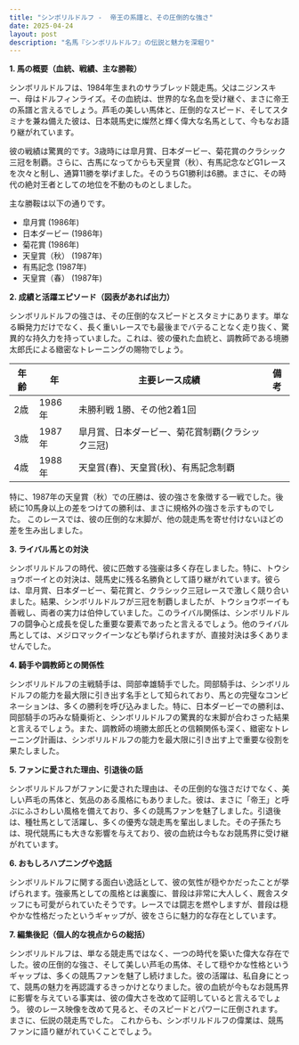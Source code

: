 ```yaml
---
title: "シンボリルドルフ -  帝王の系譜と、その圧倒的な強さ"
date: 2025-04-24
layout: post
description: "名馬『シンボリルドルフ』の伝説と魅力を深堀り"
---
```


**1. 馬の概要（血統、戦績、主な勝鞍）**

シンボリルドルフは、1984年生まれのサラブレッド競走馬。父はニジンスキー、母はドルフィンライズ。その血統は、世界的な名血を受け継ぐ、まさに帝王の系譜と言えるでしょう。芦毛の美しい馬体と、圧倒的なスピード、そしてスタミナを兼ね備えた彼は、日本競馬史に燦然と輝く偉大な名馬として、今もなお語り継がれています。

彼の戦績は驚異的です。3歳時には皐月賞、日本ダービー、菊花賞のクラシック三冠を制覇。さらに、古馬になってからも天皇賞（秋）、有馬記念などG1レースを次々と制し、通算11勝を挙げました。そのうちG1勝利は6勝。まさに、その時代の絶対王者としての地位を不動のものとしました。

主な勝鞍は以下の通りです。

* 皐月賞 (1986年)
* 日本ダービー (1986年)
* 菊花賞 (1986年)
* 天皇賞（秋） (1987年)
* 有馬記念 (1987年)
* 天皇賞（春） (1987年)


**2. 成績と活躍エピソード（図表があれば出力）**

シンボリルドルフの強さは、その圧倒的なスピードとスタミナにあります。単なる瞬発力だけでなく、長く重いレースでも最後までバテることなく走り抜く、驚異的な持久力を持っていました。これは、彼の優れた血統と、調教師である境勝太郎氏による緻密なトレーニングの賜物でしょう。

| 年齢 | 年 | 主要レース成績 | 備考 |
|---|---|---|---|
| 2歳 | 1986年 | 未勝利戦 1勝、その他2着1回 |  |
| 3歳 | 1987年 | 皐月賞、日本ダービー、菊花賞制覇(クラシック三冠) |  |
| 4歳 | 1988年 | 天皇賞(春)、天皇賞(秋)、有馬記念制覇 |  |

特に、1987年の天皇賞（秋）での圧勝は、彼の強さを象徴する一戦でした。後続に10馬身以上の差をつけての勝利は、まさに規格外の強さを示すものでした。  このレースでは、彼の圧倒的な末脚が、他の競走馬を寄せ付けないほどの差を生み出しました。


**3. ライバル馬との対決**

シンボリルドルフの時代、彼に匹敵する強豪は多く存在しました。特に、トウショウボーイとの対決は、競馬史に残る名勝負として語り継がれています。彼らは、皐月賞、日本ダービー、菊花賞と、クラシック三冠レースで激しく競り合いました。結果、シンボリルドルフが三冠を制覇しましたが、トウショウボーイも善戦し、両者の実力は伯仲していました。このライバル関係は、シンボリルドルフの闘争心と成長を促した重要な要素であったと言えるでしょう。他のライバル馬としては、メジロマックイーンなども挙げられますが、直接対決は多くありませんでした。


**4. 騎手や調教師との関係性**

シンボリルドルフの主戦騎手は、岡部幸雄騎手でした。岡部騎手は、シンボリルドルフの能力を最大限に引き出す名手として知られており、馬との完璧なコンビネーションは、多くの勝利を呼び込みました。特に、日本ダービーでの勝利は、岡部騎手の巧みな騎乗術と、シンボリルドルフの驚異的な末脚が合わさった結果と言えるでしょう。また、調教師の境勝太郎氏との信頼関係も深く、緻密なトレーニング計画は、シンボリルドルフの能力を最大限に引き出す上で重要な役割を果たしました。


**5. ファンに愛された理由、引退後の話**

シンボリルドルフがファンに愛された理由は、その圧倒的な強さだけでなく、美しい芦毛の馬体と、気品のある風格にもありました。彼は、まさに「帝王」と呼ぶにふさわしい風格を備えており、多くの競馬ファンを魅了しました。引退後は、種牡馬として活躍し、多くの優秀な競走馬を輩出しました。その子孫たちは、現代競馬にも大きな影響を与えており、彼の血統は今もなお競馬界に受け継がれています。


**6. おもしろハプニングや逸話**

シンボリルドルフに関する面白い逸話として、彼の気性が穏やかだったことが挙げられます。強豪馬としての風格とは裏腹に、普段は非常に大人しく、厩舎スタッフにも可愛がられていたそうです。レースでは闘志を燃やしますが、普段は穏やかな性格だったというギャップが、彼をさらに魅力的な存在としています。


**7. 編集後記（個人的な視点からの総括）**

シンボリルドルフは、単なる競走馬ではなく、一つの時代を築いた偉大な存在でした。彼の圧倒的な強さ、そして美しい芦毛の馬体、そして穏やかな性格というギャップは、多くの競馬ファンを魅了し続けました。彼の活躍は、私自身にとって、競馬の魅力を再認識するきっかけとなりました。彼の血統が今もなお競馬界に影響を与えている事実は、彼の偉大さを改めて証明していると言えるでしょう。  彼のレース映像を改めて見ると、そのスピードとパワーに圧倒されます。  まさに、伝説の競走馬でした。  これからも、シンボリルドルフの偉業は、競馬ファンに語り継がれていくことでしょう。
